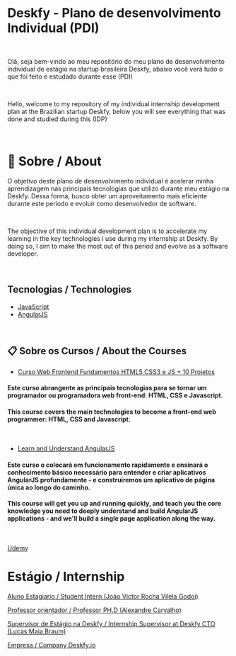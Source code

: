 # Deskfy - Plano de desenvolvimento Individual (PDI)

<br>

Olá, seja bem-vindo ao meu repositório do meu plano de desenvolvimento individual de estágio na startup brasileira Deskfy, abaixo você verá tudo o que foi feito e estudado durante esse (PDI)

<br>

Hello, welcome to my repository of my individual internship development plan at the Brazilian startup Deskfy, below you will see everything that was done and studied during this (IDP)

<br>

# :rocket: Sobre / About

O objetivo deste plano de desenvolvimento individual é acelerar minha aprendizagem nas principais tecnologias que utilizo durante meu estágio na Deskfy. Dessa forma, busco obter um aproveitamento mais eficiente durante este período e evoluir como desenvolvedor de software.

<br>

The objective of this individual development plan is to accelerate my learning in the key technologies I use during my internship at Deskfy. By doing so, I aim to make the most out of this period and evolve as a software developer.

<br>

## Tecnologias / Technologies

* [JavaScript](https://www.javascript.com/)
* [AngularJS](https://angularjs.org/)

<br>

## :clipboard:  Sobre os Cursos / About the Courses


* [Curso Web Frontend Fundamentos HTML5 CSS3 e JS + 10 Projetos](https://www.udemy.com/share/101sRi3@a0ckGbyjizi1m7dSJKf4KozABlqn9KezkuAnfCXR6i2e_AuIsTZSOdL5JFHvIavHSw==/)

#### Este curso abrangente as principais tecnologias para se tornar um programador ou programadora web front-end: HTML, CSS e Javascript.

#### This course covers the main technologies to become a front-end web programmer: HTML, CSS and Javascript.

<br>

* [Learn and Understand AngularJS](https://www.udemy.com/share/101Wqi3@kgd9mJcRCRLPM_AovfJVy07otMgBoZURvNR4o0R0dEhChsDPAzANwvwgRajQOvVM9g==/)

#### Este curso o colocará em funcionamento rapidamente e ensinará o conhecimento básico necessário para entender e criar aplicativos AngularJS profundamente - e construiremos um aplicativo de página única ao longo do caminho.

#### This course will get you up and running quickly, and teach you the core knowledge you need to deeply understand and build AngularJS applications - and we'll build a single page application along the way.

<br>

[Udemy](https://www.udemy.com/)



# Estágio / Internship


[Aluno Estagiario / Student Intern (João Victor Rocha Vilela Godoi)](https://www.linkedin.com/in/jo%C3%A3o-victor-rocha-vilela-godoi-1318581ab/) 

[Professor orientador / Professor PH.D (Alexandre Carvalho)](https://www.linkedin.com/in/alexandrecarvalhosilva/)

[Supervisor de Estágio na Deskfy / Internship Supervisor at Deskfy CTO (Lucas Maia Braum)](https://br.linkedin.com/in/lucasbraum?original_referer=https%3A%2F%2Fwww.google.com%2F)

[Empresa / Company Deskfy.io](deskfy.io)


















